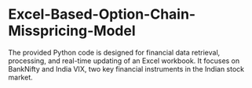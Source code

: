 # Excel-Based-Option-Chain-Misspricing-Model
The provided Python code is designed for financial data retrieval, processing, and real-time updating of an Excel workbook. It focuses on BankNifty and India VIX, two key financial instruments in the Indian stock market.
